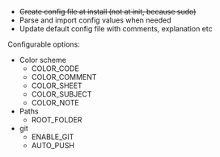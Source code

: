 * ~~Create config file at install (not at init, because sudo)~~
* Parse and import config values when needed
* Update default config file with comments, explanation etc

Configurable options:
* Color scheme
  * COLOR_CODE
  * COLOR_COMMENT
  * COLOR_SHEET
  * COLOR_SUBJECT
  * COLOR_NOTE
* Paths
  * ROOT_FOLDER
* git
  * ENABLE_GIT
  * AUTO_PUSH

